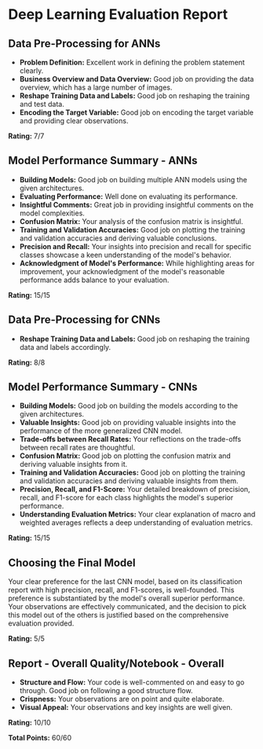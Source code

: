 # Deep Learning Evaluation Report

## Data Pre-Processing for ANNs
- **Problem Definition:** Excellent work in defining the problem statement clearly.
- **Business Overview and Data Overview:** Good job on providing the data overview, which has a large number of images.
- **Reshape Training Data and Labels:** Good job on reshaping the training and test data.
- **Encoding the Target Variable:** Good job on encoding the target variable and providing clear observations.

**Rating:** 7/7

## Model Performance Summary - ANNs
- **Building Models:** Good job on building multiple ANN models using the given architectures.
- **Evaluating Performance:** Well done on evaluating its performance.
- **Insightful Comments:** Great job in providing insightful comments on the model complexities.
- **Confusion Matrix:** Your analysis of the confusion matrix is insightful.
- **Training and Validation Accuracies:** Good job on plotting the training and validation accuracies and deriving valuable conclusions.
- **Precision and Recall:** Your insights into precision and recall for specific classes showcase a keen understanding of the model's behavior.
- **Acknowledgment of Model's Performance:** While highlighting areas for improvement, your acknowledgment of the model's reasonable performance adds balance to your evaluation.

**Rating:** 15/15

## Data Pre-Processing for CNNs
- **Reshape Training Data and Labels:** Good job on reshaping the training data and labels accordingly.

**Rating:** 8/8

## Model Performance Summary - CNNs
- **Building Models:** Good job on building the models according to the given architectures.
- **Valuable Insights:** Good job on providing valuable insights into the performance of the more generalized CNN model.
- **Trade-offs between Recall Rates:** Your reflections on the trade-offs between recall rates are thoughtful.
- **Confusion Matrix:** Good job on plotting the confusion matrix and deriving valuable insights from it.
- **Training and Validation Accuracies:** Good job on plotting the training and validation accuracies and deriving valuable insights from them.
- **Precision, Recall, and F1-Score:** Your detailed breakdown of precision, recall, and F1-score for each class highlights the model's superior performance.
- **Understanding Evaluation Metrics:** Your clear explanation of macro and weighted averages reflects a deep understanding of evaluation metrics.

**Rating:** 15/15

## Choosing the Final Model
Your clear preference for the last CNN model, based on its classification report with high precision, recall, and F1-scores, is well-founded. This preference is substantiated by the model's overall superior performance. Your observations are effectively communicated, and the decision to pick this model out of the others is justified based on the comprehensive evaluation provided.

**Rating:** 5/5

## Report - Overall Quality/Notebook - Overall
- **Structure and Flow:** Your code is well-commented on and easy to go through. Good job on following a good structure flow.
- **Crispness:** Your observations are on point and quite elaborate.
- **Visual Appeal:** Your observations and key insights are well given.

**Rating:** 10/10

**Total Points:** 60/60
